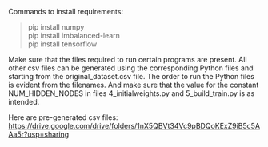 Commands to install requirements:
> pip install numpy  
> pip install imbalanced-learn  
> pip install tensorflow  

Make sure that the files required to run certain programs are present. All other csv files can be generated using the corresponding Python files and starting from the original_dataset.csv file. The order to run the Python files is evident from the filenames. And make sure that the value for the constant NUM_HIDDEN_NODES in files 4_initialweights.py and 5_build_train.py is as intended.

Here are pre-generated csv files:
https://drive.google.com/drive/folders/1nX5QBVt34Vc9pBDQoKExZ9iB5c5AAa5r?usp=sharing